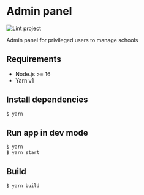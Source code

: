 # Admin panel

[![Lint project](https://github.com/VulderApp/SchoolFormFrontend/actions/workflows/lint.yml/badge.svg)](https://github.com/VulderApp/SchoolFormFrontend/actions/workflows/lint.yml)

Admin panel for privileged users to manage schools

## Requirements

* Node.js >= 16
* Yarn v1

## Install dependencies

```bash
$ yarn
```

## Run app in dev mode

```bash
$ yarn
$ yarn start
```

## Build

```bash
$ yarn build
```